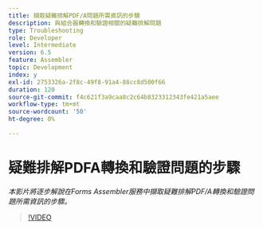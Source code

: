 ```yaml
---
title: 擷取疑難排解PDF/A問題所需資訊的步驟
description: 與組合器轉換和驗證相關的疑難排解問題
type: Troubleshooting
role: Developer
level: Intermediate
version: 6.5
feature: Assembler
topic: Development
index: y
exl-id: 2753326a-2f8c-49f8-91a4-88cc8d500f66
duration: 120
source-git-commit: f4c621f3a9caa8c2c64b8323312343fe421a5aee
workflow-type: tm+mt
source-wordcount: '50'
ht-degree: 0%

---
```


# 疑難排解PDFA轉換和驗證問題的步驟

*本影片將逐步解說在Forms Assembler服務中擷取疑難排解PDF/A轉換和驗證問題所需資訊的步驟。*

>[!VIDEO](https://video.tv.adobe.com/v/335518?quality=12&learn=on)
